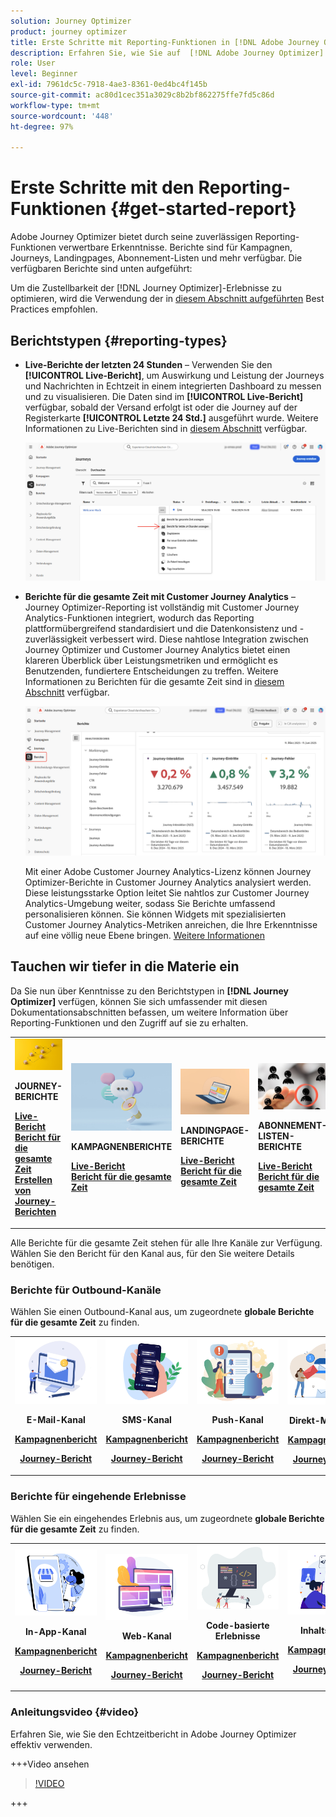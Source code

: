 ```yaml
---
solution: Journey Optimizer
product: journey optimizer
title: Erste Schritte mit Reporting-Funktionen in [!DNL Adobe Journey Optimizer]
description: Erfahren Sie, wie Sie auf  [!DNL Adobe Journey Optimizer] -Berichte zugreifen und diese verwenden können.
role: User
level: Beginner
exl-id: 7961dc5c-7918-4ae3-8361-0ed4bc4f145b
source-git-commit: ac80d1cec351a3029c8b2bf862275ffe7fd5c86d
workflow-type: tm+mt
source-wordcount: '448'
ht-degree: 97%

---
```


# Erste Schritte mit den Reporting-Funktionen {#get-started-report}

Adobe Journey Optimizer bietet durch seine zuverlässigen Reporting-Funktionen verwertbare Erkenntnisse. Berichte sind für Kampagnen, Journeys, Landingpages, Abonnement-Listen und mehr verfügbar. Die verfügbaren Berichte sind unten aufgeführt:

Um die Zustellbarkeit der [!DNL Journey Optimizer]-Erlebnisse zu optimieren, wird die Verwendung der in [diesem Abschnitt aufgeführten](deliverability.md) Best Practices empfohlen.


## Berichtstypen {#reporting-types}

* **Live-Berichte der letzten 24 Stunden** – Verwenden Sie den **[!UICONTROL Live-Bericht]**, um Auswirkung und Leistung der Journeys und Nachrichten in Echtzeit in einem integrierten Dashboard zu messen und zu visualisieren. Die Daten sind im **[!UICONTROL Live-Bericht]** verfügbar, sobald der Versand erfolgt ist oder die Journey auf der Registerkarte **[!UICONTROL Letzte 24 Std.]** ausgeführt wurde. Weitere Informationen zu Live-Berichten sind in [diesem Abschnitt](live-report.md) verfügbar.

  ![](assets/report_journey.png)


* **Berichte für die gesamte Zeit mit Customer Journey Analytics** – Journey Optimizer-Reporting ist vollständig mit Customer Journey Analytics-Funktionen integriert, wodurch das Reporting plattformübergreifend standardisiert und die Datenkonsistenz und -zuverlässigkeit verbessert wird. Diese nahtlose Integration zwischen Journey Optimizer und Customer Journey Analytics bietet einen klareren Überblick über Leistungsmetriken und ermöglicht es Benutzenden, fundiertere Entscheidungen zu treffen. Weitere Informationen zu Berichten für die gesamte Zeit sind in [diesem Abschnitt](report-gs-cja.md) verfügbar.

  ![](assets/gs-cja-report-1.png)

  Mit einer Adobe Customer Journey Analytics-Lizenz können Journey Optimizer-Berichte in Customer Journey Analytics analysiert werden. Diese leistungsstarke Option leitet Sie nahtlos zur Customer Journey Analytics-Umgebung weiter, sodass Sie Berichte umfassend personalisieren können. Sie können Widgets mit spezialisierten Customer Journey Analytics-Metriken anreichen, die Ihre Erkenntnisse auf eine völlig neue Ebene bringen. [Weitere Informationen](report-cja-manage.md)


## Tauchen wir tiefer in die Materie ein

Da Sie nun über Kenntnisse zu den Berichtstypen in **[!DNL Journey Optimizer]** verfügen, können Sie sich umfassender mit diesen Dokumentationsabschnitten befassen, um weitere Information über Reporting-Funktionen und den Zugriff auf sie zu erhalten.


<table style="table-layout:fixed"><tr style="border: 0;">
<td>
<img alt="Journey-Berichte" src="../assets/do-not-localize/start-journey.jpeg">
<div>
<p><strong>JOURNEY-BERICHTE</strong></p>
</div>
<div>
<a href="journey-live-report.md"><strong>Live-Bericht</strong></a>
</div>
<div>
<a href="journey-global-report-cja.md"><strong>Bericht für die gesamte Zeit</strong></a>
</div>
<div>
<a href="sharing-overview.md"><strong>Erstellen von Journey-Berichten</strong></a>
</div>
<p>
<p>
</td>
<td>
<img alt="Kampagnenberichte" src="../assets/do-not-localize/start-campaign.jpeg">
<div>
<p><strong>KAMPAGNENBERICHTE</strong></p>
</div>
<div>
<a href="campaign-live-report.md"><strong>Live-Bericht</strong></a>
</div>
<div>
<a href="campaign-global-report-cja.md"><strong>Bericht für die gesamte Zeit</strong></a>
</div>
<p>
<p>
</td>
<td>
<img alt="Landingpage-Berichte" src="../assets/do-not-localize/start-interface.jpeg">
<div>
<p><strong>LANDINGPAGE-BERICHTE</strong></p>
</div>
<div>
<a href="lp-report-live.md"><strong>Live-Bericht</strong></a>
</div>
<div>
<a href="lp-report-global-cja.md"><strong>Bericht für die gesamte Zeit</strong></a>
</div>
<p>
<p>
</td>
<td>
<img alt="Abonnement-Listen-Bericht" src="../assets/do-not-localize/role.jpg">
<div>
<p><strong>ABONNEMENT-LISTEN-BERICHTE</strong></p>
</div>
<div>
<a href="subscription-report-live.md"><strong>Live-Bericht</strong></a>
</div>
<div>
<a href="subscription-report-global-cja.md"><strong>Bericht für die gesamte Zeit</strong></a>
</div>
<p>
<p>
</td>
</tr></table>


Alle Berichte für die gesamte Zeit stehen für alle Ihre Kanäle zur Verfügung. Wählen Sie den Bericht für den Kanal aus, für den Sie weitere Details benötigen.

### Berichte für Outbound-Kanäle

Wählen Sie einen Outbound-Kanal aus, um zugeordnete **globale Berichte für die gesamte Zeit** zu finden.

<table style="table-layout:fixed"><tr style="border: 0;">
<td><img alt="E-Mail" src="../channels/assets/do-not-localize/email.png">
<div align="center"><p><strong>E-Mail-Kanal</strong></p><p><a href="campaign-global-report-cja-email.md"><strong>Kampagnenbericht</strong></a></p><p><a href="journey-global-report-cja-email.md"><strong>Journey-Bericht</strong></a></p></div></td>
<td><a href="campaign-global-report-cja-sms.md"><img alt="SMS" src="../channels/assets/do-not-localize/sms.png"></a>
<div align="center"><p><strong>SMS-Kanal</strong></p><p><a href="campaign-global-report-cja-sms.md"><strong>Kampagnenbericht</strong></a></p><p><a href="journey-global-report-cja-sms.md"><strong>Journey-Bericht</strong></a></p></div></td>
<td><a href="campaign-global-report-cja-push.md"><img alt="Push" src="../channels/assets/do-not-localize/push.png"></a>
<div align="center"><p><strong>Push-Kanal</strong></p><p><a href="campaign-global-report-cja-push.md"><strong>Kampagnenbericht</strong></a></p><p><a href="journey-global-report-cja-push.md"><strong>Journey-Bericht</strong></a></p></div></td>
<td><a href="campaign-global-report-cja-direct.md"><img alt="Direkt-Mail" src="../channels/assets/do-not-localize/direct-mail.jpg"></a>
<div align="center"><p><strong>Direkt-Mail-Kanal</strong></p><p><a href="campaign-global-report-cja-direct.md"><strong>Kampagnenbericht</strong></a></p><p><a href="journey-global-report-cja-direct.md"><strong>Journey-Bericht</strong></a></p></div></td>
</tr></table>

### Berichte für eingehende Erlebnisse

Wählen Sie ein eingehendes Erlebnis aus, um zugeordnete **globale Berichte für die gesamte Zeit** zu finden.

<table style="table-layout:fixed"><tr style="border: 0;">
<td><img alt="In-App" src="../channels/assets/do-not-localize/inapp.jpg">
<div align="center"><p><strong>In-App-Kanal</strong></p><p><a href="campaign-global-report-cja-inapp.md"><strong>Kampagnenbericht</strong></a></p><p><a href="journey-global-report-cja-inapp.md"><strong>Journey-Bericht</strong></a></p></div></td>
<td><p><img alt="Web" src="../channels/assets/do-not-localize/web.jpg"></p>
<div align="center"><p><strong>Web-Kanal</strong></p><p><a href="campaign-global-report-cja-web.md"><strong>Kampagnenbericht</strong></a></p><p><a href="journey-global-report-cja-web.md"><strong>Journey-Bericht</strong></a></p></div></td>
<td><img alt="Code-basiertes Erlebnis" src="../channels/assets/do-not-localize/code.png">
<div align="center"><p><strong>Code-basierte Erlebnisse</strong></p><p><a href="campaign-global-report-cja-code.md"><strong>Kampagnenbericht</strong></a></p><p><a href="campaign-global-report-cja-code.md"><strong>Journey-Bericht</strong></a></p></div></td>
<td><img alt="Inhaltskarten" src="../channels/assets/do-not-localize/cards.png">
<div align="center"><p><strong>Inhaltskarten</strong></p><p><a href="campaign-global-report-cja-content.md"><strong>Kampagnenbericht</strong></a></p><p><a href="journey-global-report-cja-content.md"><strong>Journey-Bericht</strong></a></p></div></td>
</tr></table>

### Anleitungsvideo {#video}

Erfahren Sie, wie Sie den Echtzeitbericht in Adobe Journey Optimizer effektiv verwenden.

+++Video ansehen

>[!VIDEO](https://video.tv.adobe.com/v/3422692?captions=ger&learn=on)

+++
